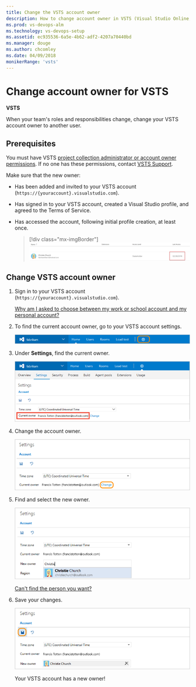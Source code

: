 ```yaml
---
title: Change the VSTS account owner 
description: How to change account owner in VSTS (Visual Studio Online, VSO, VSTS)
ms.prod: vs-devops-alm
ms.technology: vs-devops-setup
ms.assetid: ec935536-6a5e-4b62-adf2-4207a70440bd
ms.manager: douge
ms.author: chcomley
ms.date: 04/09/2018
monikerRange: 'vsts'
---
```


# Change account owner for VSTS

**VSTS**

When your team's roles and responsibilities change, change your VSTS account owner to another user.

<a name="ChangeOwner"></a>

## Prerequisites

You must have VSTS [project collection administrator or account owner permissions](faq-change-account-ownership.md#find-owner-pca).
If no one has these permissions, contact
[VSTS Support](https://www.visualstudio.com/team-services/support).

Make sure that the new owner:

* Has been added and invited to your VSTS account (```https://{youraccount}.visualstudio.com```).
* Has signed in to your VSTS account, created a Visual Studio profile, and agreed to the Terms of Service.
* Has accessed the account, following initial profile creation, at least once.

  >[!div class="mx-imgBorder"]
![Last sign in never](_img/change-account-ownership/user_last_access.png)

## Change VSTS account owner

1. Sign in to your VSTS account (```https://{youraccount}.visualstudio.com```).

   [Why am I asked to choose between my work or school account and my personal account?](faq-change-account-ownership.md#ChooseOrgAcctMSAcct)

2. To find the current account owner, go to your VSTS account settings.

   ![Go to account settings](../_shared/_img/account-settings-new-ui.png)

3. Under **Settings**, find the current owner.

   ![Find current owner](../_shared/_img/account-owner-new-ui.png)

4. Change the account owner.

   ![Change current owner](_img/change-account-ownership/vsocontrolpanelchangeowner.png)

5. Find and select the new owner.

   ![Find and select owner](_img/change-account-ownership/vsofindnewaccountowner.png)

   [Can't find the person you want?](faq-change-account-ownership.md#NoNewOwner)

6. Save your changes.

   ![Select new owner, save changes](_img/change-account-ownership/vsosavenewaccountowner.png)

   Your VSTS account has a new owner!
